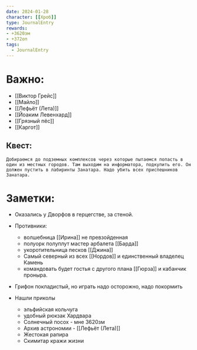 ```yaml
---
date: 2024-01-28
character: [[Хроб]]
type: JournalEntry
rewards: 
- +3620зм
- +372оп
tags:
  - JournalEntry
---
```

# Важно:
- [[Виктор Грейс]]
- [[Майло]]
- [[Лефьёт (Лета)]]
- [[Йоаким Левенхард]]
- [[Грязный пёс]]
- [[Каргот]]
## Квест:
```
Добираемся до подземных комплексов через которые пытаемся попасть в один из местных городов. Там выходим на информатора, подкупить его. Он должен пустить в лабиринты Занатара. Надо убить всех приспешников Занатара.
```
# Заметки:
- Оказались у Дворфов в герцегстве, за стеной.
- Противники:
	- волшебница [[Ирина]] не превзойденная
	- полуорк полуплут мастер арбалета [[Барда]]
	- укоротительница песков [[Джина]]
	- Самый северный из всех [[Нордов]] и единственный владелец Камень
	- командовать будет гостья с другого плана [[Гюрза]] и кабанчик проныра.

- Грифон покладистый, но играть надо осторожно, надо покормить
- Нашли приколы
	- эльфийская кольчуга
	- удобный рюкзак Хардвара
	- Солнечный посох - мне 3620зм
	- Архив астрономии - [[Лефьёт (Лета)]]
	- Жестокая рапира
	- Скимитар кражи жизни
